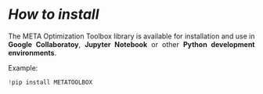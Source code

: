 <h1><i>How to install</i></h1>

<p align="justify">The META Optimization Toolbox library is available for installation and use in <b>Google Collaboratoy</b>, <b>Jupyter Notebook</b> or other <b>Python development environments</b>.</p>

Example:
```python
!pip install METATOOLBOX
```
